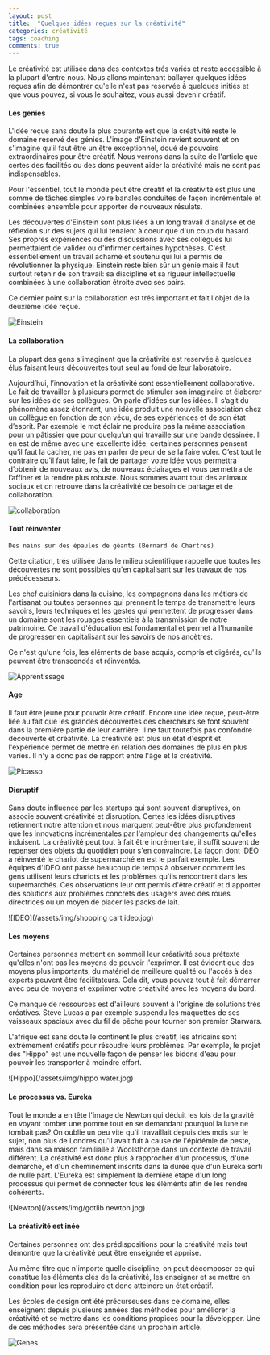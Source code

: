 ```yaml
---
layout: post
title:  "Quelques idées reçues sur la créativité"
categories: créativité
tags: coaching
comments: true
---
```


Le créativité est utilisée dans des contextes trés variés et reste accessible à la plupart d'entre nous. Nous allons maintenant ballayer quelques idées reçues afin de démontrer qu'elle n'est pas reservée à quelques initiés et que vous pouvez, si vous le souhaitez, vous aussi devenir créatif.

#### Les genies
L'idée reçue sans doute la plus courante est que la créativité reste le domaine reservé des génies. L'image d'Einstein revient souvent et on s'imagine qu'il faut être un être exceptionnel, doué de pouvoirs extraordinaires pour être créatif.
Nous verrons dans la suite de l'article que certes des facilités ou des dons peuvent aider la créativité mais ne sont pas indispensables.

Pour l'essentiel, tout le monde peut être créatif et la créativité est plus une somme de tâches simples voire banales conduites de façon incrémentale et combinées ensemble pour apporter de nouveaux résulats.

Les découvertes d'Einstein sont plus liées à un long travail d'analyse et de réflexion sur des sujets qui lui tenaient à coeur que d'un coup du hasard. Ses propres expériences ou des discussions avec ses collègues lui permettaient de valider ou d'infirmer certaines hypothèses. C'est essentiellement un travail acharné et soutenu qui lui a permis de révolutionner la physique.
Einstein reste bien sûr un génie mais il faut surtout retenir de son travail: sa discipline et sa rigueur intellectuelle combinées à une collaboration étroite avec ses pairs.

Ce dernier point sur la collaboration est trés important et fait l'objet de la deuxième idée reçue.

![Einstein](/assets/img/einstein.jpg)

#### La collaboration

La plupart des gens s'imaginent que la créativité est reservée à quelques élus faisant leurs découvertes tout seul au fond de leur laboratoire.

Aujourd’hui, l’innovation et la créativité sont essentiellement collaborative. Le fait de travailler à plusieurs permet de stimuler son imaginaire et élaborer sur les idées de ses collègues.
On parle d’idées sur les idées. Il s’agit du phénomène assez étonnant, une idée produit une nouvelle association chez un collègue en fonction de son vécu, de ses expériences et de son état d’esprit. Par exemple le mot éclair ne produira pas la même association pour un pâtissier que pour quelqu’un qui travaille sur une bande dessinée.
Il en est de même avec une excellente idée, certaines personnes pensent qu’il faut la cacher, ne pas en parler de peur de se la faire voler. C’est tout le contraire qu’il faut faire, le fait de partager votre idée vous permettra d’obtenir de nouveaux avis, de nouveaux éclairages et vous permettra de l’affiner et la rendre plus robuste.
Nous sommes avant tout des animaux sociaux et on retrouve dans la créativité ce besoin de partage et de collaboration.

![collaboration](/assets/img/open-collaboration-space.jpg)


#### Tout réinventer

```
Des nains sur des épaules de géants (Bernard de Chartres)
```
Cette citation, trés utilisée dans le milieu scientifique rappelle que toutes les découvertes ne sont possibles qu'en capitalisant sur les travaux de nos prédécesseurs.

Les chef cuisiniers dans la cuisine, les compagnons dans les métiers de l'artisanat ou toutes personnes qui prennent le temps de transmettre leurs savoirs, leurs techniques et les gestes qui permettent de progresser dans un domaine sont les rouages essentiels à la transmission de notre patrimoine. Ce travail d'éducation est fondamental et permet à l'humanité de progresser en capitalisant sur les savoirs de nos ancètres.

Ce n'est qu'une fois, les éléments de base acquis, compris et digérés, qu'ils peuvent être transcendés et réinventés.

![Apprentissage](/assets/img/sculture.png)

#### Age
Il faut être jeune pour pouvoir être créatif. Encore une idée reçue, peut-être liée au fait que les grandes découvertes des chercheurs se font souvent dans la première partie de leur carrière.
Il ne faut toutefois pas confondre découverte et créativité. La créativité est plus un état d'esprit et l'expérience permet de mettre en relation des domaines de plus en plus variés. Il n'y a donc pas de rapport entre l'âge et la créativité.

![Picasso](/assets/img/picasso.jpg)

#### Disruptif
Sans doute influencé par les startups qui sont souvent disruptives, on associe souvent créativité et disruption. Certes les idées disruptives retiennent notre attention et nous marquent peut-être plus profondement que les innovations incrémentales par l'ampleur des changements qu'elles induisent.
La créativité peut tout à fait être incrémentale, il suffit souvent de repenser des objets du quotidien pour s'en convaincre.
La façon dont IDEO a réinventé le chariot de supermarché en est le parfait exemple. Les équipes d'IDEO ont passé beaucoup de temps à observer comment les gens utilisent leurs chariots et les problèmes qu'ils rencontrent dans les supermarchés. Ces observations leur ont permis d'être créatif et d'apporter des solutions aux problèmes concrets des usagers avec des roues directrices ou un moyen de placer les packs de lait.

![IDEO](/assets/img/shopping cart ideo.jpg)

#### Les moyens
Certaines personnes mettent en sommeil leur créativité sous prétexte qu'elles n'ont pas les moyens de pouvoir l'exprimer.
Il est évident que des moyens plus importants, du matériel de meilleure qualité ou l'accés à des experts peuvent être facilitateurs. Cela dit, vous pouvez tout à fait démarrer avec peu de moyens et exprimer votre créativité avec les moyens du bord.

Ce manque de ressources est d'ailleurs souvent à l'origine de solutions trés créatives.
Steve Lucas a par exemple suspendu les maquettes de ses vaisseaux spaciaux avec du fil de pêche pour tourner son premier Starwars.

L'afrique est sans doute le continent le plus créatif, les africains sont extrèmement créatifs pour résoudre leurs problèmes. Par exemple, le projet des "Hippo" est une nouvelle façon de penser les bidons d'eau pour pouvoir les transporter à moindre effort.

![Hippo](/assets/img/hippo water.jpg)


#### Le processus vs. Eureka
Tout le monde a en tête l'image de Newton qui déduit les lois de la gravité en voyant tomber une pomme tout en se demandant pourquoi la lune ne tombait pas?
On oublie un peu vite qu'il travaillait depuis des mois sur le sujet, non plus de Londres qu'il avait fuit à cause de l'épidémie de peste, mais dans sa maison familialle à Woolsthorpe dans un contexte de travail différent. La créativité est donc plus à rapprocher d'un processus, d'une démarche, et d'un cheminement inscrits dans la durée que d'un Eureka sorti de nulle part.
L'Eureka est simplement la dernière étape d'un long processus qui permet de connecter tous les éléménts afin de les rendre cohérents.

![Newton](/assets/img/gotlib newton.jpg)

#### La créativité est inée
Certaines personnes ont des prédispositions pour la créativité mais tout démontre que la créativité peut être enseignée et apprise.

Au même titre que n'importe quelle discipline, on peut décomposer ce qui constitue les éléments clés de la créativité, les enseigner et se mettre en condition pour les reproduire et donc atteindre un état créatif.

Les écoles de design ont été précurseuses dans ce domaine, elles enseignent depuis plusieurs années des méthodes pour améliorer la créativité et se mettre dans les conditions propices pour la développer. Une de ces méthodes sera présentée dans un prochain article.

![Genes](/assets/img/genes.jpg)
